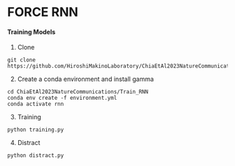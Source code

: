 # FORCE RNN

#### Training Models

1. Clone
```
git clone https://github.com/HiroshiMakinoLaboratory/ChiaEtAl2023NatureCommunications.git
```

2. Create a conda environment and install gamma
```
cd ChiaEtAl2023NatureCommunications/Train_RNN
conda env create -f environment.yml
conda activate rnn
```

3. Training
```
python training.py
```

4. Distract
```
python distract.py
```
